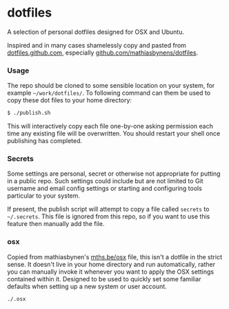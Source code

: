 # dotfiles

A selection of personal dotfiles designed for OSX and Ubuntu.

Inspired and in many cases shamelessly copy and pasted from [dotfiles.github.com](http://dotfiles.github.com/), especially [github.com/mathiasbynens/dotfiles](https://github.com/mathiasbynens/dotfiles).

### Usage

The repo should be cloned to some sensible location on your system, for example `~/work/dotfiles/`. To following command can them be used to copy these dot files to your home directory:

```sh
$ ./publish.sh
```

This will interactively copy each file one-by-one asking permission each time any existing file will be overwritten. You should restart your shell once publishing has completed.

### Secrets

Some settings are personal, secret or otherwise not appropriate for putting in a public repo. Such settings could include but are not limited to Git username and email config settings or starting and configuring tools particular to your system.

If present, the publish script will attempt to copy a file called `secrets` to `~/.secrets`. This file is ignored from this repo, so if you want to use this feature then manually add the file.

### osx

Copied from mathiasbynen's [mths.be/osx](http://mths.be/osx) file, this isn't a dotfile in the strict sense. It doesn't live in your home directory and run automatically, rather you can manually invoke it whenever you want to apply the OSX settings contained within it. Designed to be used to quickly set some familiar defaults when setting up a new system or user account.

	./.osx
